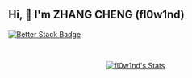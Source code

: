 ## Hi, 👋  I'm ZHANG CHENG (fl0w1nd)
<!--my introduction start-->
<!--my introduction end -->


[![Better Stack Badge](https://uptime.betterstack.com/status-badges/v1/monitor/uspe.svg)](https://uptime.betterstack.com/?utm_source=status_badge)

<br>
<p align="center">
  <a href="https://github.com/fl0w1nd" class="rich-diff-level-one">
    <img src="https://github-readme-stats.vercel.app/api?username=fl0w1nd&title_color=333&text_color=777" alt="fl0w1nd's Stats" >
    <!-- &hide=issues
    <img src="https://github-readme-stats.vercel.app/api?username=fl0w1nd&hide=issues&title_color=333&text_color=777" alt="fl0w1nd's Stats" >
    -->
  </a>
</p>

